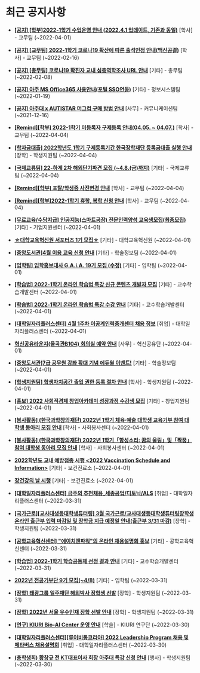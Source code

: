 # 최근 공지사항

* **[[공지] [학부]2022-1학기 수업운영 안내 (2022.4.1 업데이트, 기존과 동일)](http://ajou.ac.kr/kr/ajou/notice.do?mode=view&amp;articleNo=193409&amp;article.offset=0&amp;articleLimit=30)**
 [학사] - 교무팀 (~2022-04-01)

* **[[공지] [교무팀] 2022-1학기 코로나19 확산에 따른 출석인정 안내(백신공결)](http://ajou.ac.kr/kr/ajou/notice.do?mode=view&amp;articleNo=180913&amp;article.offset=0&amp;articleLimit=30)**
 [학사] - 교무팀 (~2022-02-16)

* **[[공지] [총무팀] 코로나19 확진자 교내 심층역학조사 URL 안내](http://ajou.ac.kr/kr/ajou/notice.do?mode=view&amp;articleNo=180493&amp;article.offset=0&amp;articleLimit=30)**
 [기타] - 총무팀 (~2022-02-08)

* **[[공지] 아주 MS Office365 사용안내(포털 SSO연동)](http://ajou.ac.kr/kr/ajou/notice.do?mode=view&amp;articleNo=179802&amp;article.offset=0&amp;articleLimit=30)**
 [기타] - 정보시스템팀 (~2022-01-19)

* **[[공지] 아주대 x AUTISTAR 머그컵 구매 방법 안내](http://ajou.ac.kr/kr/ajou/notice.do?mode=view&amp;articleNo=147976&amp;article.offset=0&amp;articleLimit=30)**
 [사무] - 커뮤니케이션팀 (~2021-12-16)

* **[[Remind][학부] 2022-1학기 미등록자 구제등록 안내(04.05. ~ 04.07.)](http://ajou.ac.kr/kr/ajou/notice.do?mode=view&amp;articleNo=193521&amp;article.offset=0&amp;articleLimit=30)**
 [학사] - 교무팀 (~2022-04-04)

* **[[학자금대출] 2022학년도 1학기 구제등록기간 한국장학재단 등록금대출 실행 안내](http://ajou.ac.kr/kr/ajou/notice.do?mode=view&amp;articleNo=193519&amp;article.offset=0&amp;articleLimit=30)**
 [장학] - 학생지원팀 (~2022-04-04)

* **[[국제교류팀] 22-하계 2차 해외단기파견 모집 (~4.8.(금)까지)](http://ajou.ac.kr/kr/ajou/notice.do?mode=view&amp;articleNo=193513&amp;article.offset=0&amp;articleLimit=30)**
 [기타] - 국제교류팀 (~2022-04-04)

* **[[Remind][학부] 포탈/학생증 사진변경 안내](http://ajou.ac.kr/kr/ajou/notice.do?mode=view&amp;articleNo=193511&amp;article.offset=0&amp;articleLimit=30)**
 [학사] - 교무팀 (~2022-04-04)

* **[[Remind][학부]2022-1학기 휴학, 복학 신청 안내](http://ajou.ac.kr/kr/ajou/notice.do?mode=view&amp;articleNo=193510&amp;article.offset=0&amp;articleLimit=30)**
 [학사] - 교무팀 (~2022-04-04)

* **[[무료교육/수당지급] 인공지능(스마트공장) 전문인력양성 교육생모집(최종모집)](http://ajou.ac.kr/kr/ajou/notice.do?mode=view&amp;articleNo=193471&amp;article.offset=0&amp;articleLimit=30)**
 [기타] - 기업지원센터 (~2022-04-01)

* **[☆대학교육혁신원 서포터즈 1기 모집☆](http://ajou.ac.kr/kr/ajou/notice.do?mode=view&amp;articleNo=193470&amp;article.offset=0&amp;articleLimit=30)**
 [기타] - 대학교육혁신원 (~2022-04-01)

* **[[중앙도서관]4월 이용 교육 신청 안내](http://ajou.ac.kr/kr/ajou/notice.do?mode=view&amp;articleNo=193447&amp;article.offset=0&amp;articleLimit=30)**
 [기타] - 학술정보팀 (~2022-04-01)

* **[[입학팀] 입학홍보대사 G.A.i.A. 19기 모집 (수정)](http://ajou.ac.kr/kr/ajou/notice.do?mode=view&amp;articleNo=193438&amp;article.offset=0&amp;articleLimit=30)**
 [기타] - 입학팀 (~2022-04-01)

* **[[학습법] 2022-1학기 온라인 학습법 특강 신규 콘텐츠 개발자 모집](http://ajou.ac.kr/kr/ajou/notice.do?mode=view&amp;articleNo=193436&amp;article.offset=0&amp;articleLimit=30)**
 [기타] - 교수학습개발센터 (~2022-04-01)

* **[[학습법] 2022-1학기 온라인 학습법 특강 수강 안내](http://ajou.ac.kr/kr/ajou/notice.do?mode=view&amp;articleNo=193435&amp;article.offset=0&amp;articleLimit=30)**
 [기타] - 교수학습개발센터 (~2022-04-01)

* **[[대학일자리플러스센터] 4월 1주차 이공계인력중개센터 채용 정보](http://ajou.ac.kr/kr/ajou/notice.do?mode=view&amp;articleNo=193423&amp;article.offset=0&amp;articleLimit=30)**
 [취업] - 대학일자리플러스센터 (~2022-04-01)

* **[혁신공유라운지(율곡관B104) 회의실 예약 안내](http://ajou.ac.kr/kr/ajou/notice.do?mode=view&amp;articleNo=193422&amp;article.offset=0&amp;articleLimit=30)**
 [사무] - 혁신공유단 (~2022-04-01)

* **[[중앙도서관]7급 공무원 강좌 확대 기념 에듀윌 이벤트!](http://ajou.ac.kr/kr/ajou/notice.do?mode=view&amp;articleNo=193418&amp;article.offset=0&amp;articleLimit=30)**
 [기타] - 학술정보팀 (~2022-04-01)

* **[[학생지원팀] 학생자치공간 출입 권한 등록 절차 안내](http://ajou.ac.kr/kr/ajou/notice.do?mode=view&amp;articleNo=193413&amp;article.offset=0&amp;articleLimit=30)**
 [학사] - 학생지원팀 (~2022-04-01)

* **[[홍보] 2022 사회적경제 창업아카데미 성장과정 수강생 모집](http://ajou.ac.kr/kr/ajou/notice.do?mode=view&amp;articleNo=193408&amp;article.offset=0&amp;articleLimit=30)**
 [기타] - 창업지원팀 (~2022-04-01)

* **[[봉사활동] (한국과학창의재단) 2022년 1학기 체육·예술 대학생 교육기부 참여 대학생 동아리 모집 안내](http://ajou.ac.kr/kr/ajou/notice.do?mode=view&amp;articleNo=193405&amp;article.offset=0&amp;articleLimit=30)**
 [학사] - 사회봉사센터 (~2022-04-01)

* **[[봉사활동] (한국과학창의재단) 2022년 1학기「함성소리: 꿈의 울림」및「짝꿍」참여 대학생 동아리 모집 안내](http://ajou.ac.kr/kr/ajou/notice.do?mode=view&amp;articleNo=193403&amp;article.offset=0&amp;articleLimit=30)**
 [학사] - 사회봉사센터 (~2022-04-01)

* **[2022학년도 교내 예방접종 시행 &lt;2022 Vaccination Schedule and Information&gt;](http://ajou.ac.kr/kr/ajou/notice.do?mode=view&amp;articleNo=193400&amp;article.offset=0&amp;articleLimit=30)**
 [기타] - 보건진료소 (~2022-04-01)

* **[장건강의 날 시행](http://ajou.ac.kr/kr/ajou/notice.do?mode=view&amp;articleNo=193397&amp;article.offset=0&amp;articleLimit=30)**
 [기타] - 보건진료소 (~2022-04-01)

* **[[대학일자리플러스센터] 금주의 추천채용_세종공업/디토닉/ALS](http://ajou.ac.kr/kr/ajou/notice.do?mode=view&amp;articleNo=193370&amp;article.offset=0&amp;articleLimit=30)**
 [취업] - 대학일자리플러스센터 (~2022-03-31)

* **[[국가근로][교사대생등대학생튜터링] 3월 국가근로/교사대생등대학생튜터링장학생 온라인 출근부 입력 마감일 및 장학금 지급 예정일 안내(출근부 3/31 마감)](http://ajou.ac.kr/kr/ajou/notice.do?mode=view&amp;articleNo=193369&amp;article.offset=0&amp;articleLimit=30)**
 [장학] - 학생지원팀 (~2022-03-31)

* **[[공학교육혁신센터] &quot;에이치앤파워&quot;의 온라인 채용설명회 홍보](http://ajou.ac.kr/kr/ajou/notice.do?mode=view&amp;articleNo=193361&amp;article.offset=0&amp;articleLimit=30)**
 [기타] - 공학교육혁신센터 (~2022-03-31)

* **[[학습법] 2022-1학기 학습공동체 선정 결과 안내](http://ajou.ac.kr/kr/ajou/notice.do?mode=view&amp;articleNo=193360&amp;article.offset=0&amp;articleLimit=30)**
 [기타] - 교수학습개발센터 (~2022-03-31)

* **[2022년 전공기부단 9기 모집(~4/8)](http://ajou.ac.kr/kr/ajou/notice.do?mode=view&amp;articleNo=193348&amp;article.offset=0&amp;articleLimit=30)**
 [기타] - 입학팀 (~2022-03-31)

* **[[장학] 태광그룹 일주재단 해외박사 장학생 선발](http://ajou.ac.kr/kr/ajou/notice.do?mode=view&amp;articleNo=193347&amp;article.offset=0&amp;articleLimit=30)**
 [장학] - 학생지원팀 (~2022-03-31)

* **[[장학] 2022년 서울 우수인재 장학 선발 안내](http://ajou.ac.kr/kr/ajou/notice.do?mode=view&amp;articleNo=193345&amp;article.offset=0&amp;articleLimit=30)**
 [장학] - 학생지원팀 (~2022-03-31)

* **[[연구] KIURI Bio-AI Center 운영 안내](http://ajou.ac.kr/kr/ajou/notice.do?mode=view&amp;articleNo=193323&amp;article.offset=0&amp;articleLimit=30)**
 [학술] - KIURI 연구단 (~2022-03-30)

* **[[대학일자리플러스센터][루이비통코리아] 2022 Leadership Program 채용 및 메타버스 채용설명회](http://ajou.ac.kr/kr/ajou/notice.do?mode=view&amp;articleNo=193320&amp;article.offset=0&amp;articleLimit=30)**
 [취업] - 대학일자리플러스센터 (~2022-03-30)

* **[(총학생회) 황창규 전 KT대표이사 회장 아주대 특강 신청 안내](http://ajou.ac.kr/kr/ajou/notice.do?mode=view&amp;articleNo=193309&amp;article.offset=0&amp;articleLimit=30)**
 [행사] - 학생지원팀 (~2022-03-30)
